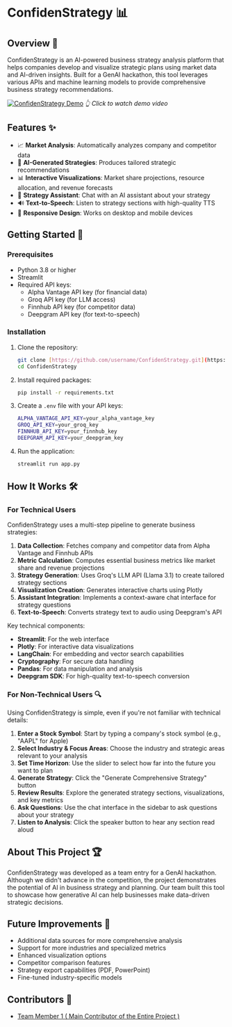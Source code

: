 # ConfidenStrategy 📊

## Overview 🌟

ConfidenStrategy is an AI-powered business strategy analysis platform that helps companies develop and visualize strategic plans using market data and AI-driven insights. Built for a GenAI hackathon, this tool leverages various APIs and machine learning models to provide comprehensive business strategy recommendations.

[![ConfidenStrategy Demo](https://img.youtube.com/vi/VIDEO_ID/0.jpg)](https://youtu.be/_nFEyKvajJ8?si=cbpK8udqOAapZ3bw)
*👆 Click to watch demo video*

## Features ✨

- 📈 **Market Analysis**: Automatically analyzes company and competitor data
- 🧠 **AI-Generated Strategies**: Produces tailored strategic recommendations
- 📊 **Interactive Visualizations**: Market share projections, resource allocation, and revenue forecasts
- 💬 **Strategy Assistant**: Chat with an AI assistant about your strategy
- 🔊 **Text-to-Speech**: Listen to strategy sections with high-quality TTS
- 📱 **Responsive Design**: Works on desktop and mobile devices

## Getting Started 🚀

### Prerequisites

- Python 3.8 or higher
- Streamlit
- Required API keys:
  - Alpha Vantage API key (for financial data)
  - Groq API key (for LLM access)
  - Finnhub API key (for competitor data)
  - Deepgram API key (for text-to-speech)

### Installation

1. Clone the repository:
   ```bash
   git clone [https://github.com/username/ConfidenStrategy.git](https://github.com/Sanjith-3/ConfidenStrategy.git)
   cd ConfidenStrategy
   ```

2. Install required packages:
   ```bash
   pip install -r requirements.txt
   ```

3. Create a `.env` file with your API keys:
   ```bash
   ALPHA_VANTAGE_API_KEY=your_alpha_vantage_key
   GROQ_API_KEY=your_groq_key
   FINNHUB_API_KEY=your_finnhub_key
   DEEPGRAM_API_KEY=your_deepgram_key
   ```

4. Run the application:
   ```bash
   streamlit run app.py
   ```

## How It Works 🛠️

### For Technical Users

ConfidenStrategy uses a multi-step pipeline to generate business strategies:

1. **Data Collection**: Fetches company and competitor data from Alpha Vantage and Finnhub APIs
2. **Metric Calculation**: Computes essential business metrics like market share and revenue projections
3. **Strategy Generation**: Uses Groq's LLM API (Llama 3.1) to create tailored strategy sections
4. **Visualization Creation**: Generates interactive charts using Plotly
5. **Assistant Integration**: Implements a context-aware chat interface for strategy questions
6. **Text-to-Speech**: Converts strategy text to audio using Deepgram's API

Key technical components:
- **Streamlit**: For the web interface
- **Plotly**: For interactive data visualizations
- **LangChain**: For embedding and vector search capabilities
- **Cryptography**: For secure data handling
- **Pandas**: For data manipulation and analysis
- **Deepgram SDK**: For high-quality text-to-speech conversion

### For Non-Technical Users 🔍

Using ConfidenStrategy is simple, even if you're not familiar with technical details:

1. **Enter a Stock Symbol**: Start by typing a company's stock symbol (e.g., "AAPL" for Apple)
2. **Select Industry & Focus Areas**: Choose the industry and strategic areas relevant to your analysis
3. **Set Time Horizon**: Use the slider to select how far into the future you want to plan
4. **Generate Strategy**: Click the "Generate Comprehensive Strategy" button
5. **Review Results**: Explore the generated strategy sections, visualizations, and key metrics
6. **Ask Questions**: Use the chat interface in the sidebar to ask questions about your strategy
7. **Listen to Analysis**: Click the speaker button to hear any section read aloud


## About This Project 🏆

ConfidenStrategy was developed as a team entry for a GenAI hackathon. Although we didn't advance in the competition, the project demonstrates the potential of AI in business strategy and planning. Our team built this tool to showcase how generative AI can help businesses make data-driven strategic decisions.

## Future Improvements 🔮

- Additional data sources for more comprehensive analysis
- Support for more industries and specialized metrics
- Enhanced visualization options
- Competitor comparison features
- Strategy export capabilities (PDF, PowerPoint)
- Fine-tuned industry-specific models

## Contributors 👥

- [ Team Member 1 ( Main Contributor of the Entire Project ) ]([https://github.com/teammember1](https://github.com/AtharshKrishnamoorthy))
